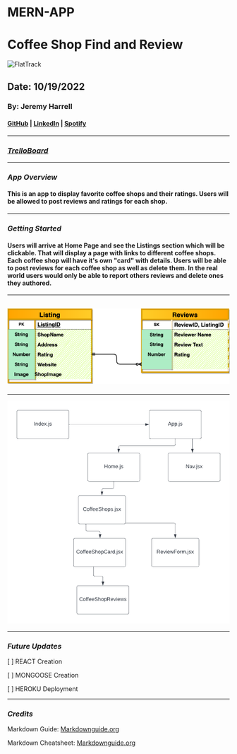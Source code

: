 # MERN-APP
# Coffee Shop Find and Review
![FlatTrack](https://images.squarespace-cdn.com/content/v1/55aacab5e4b0e8a77a1a3a3a/1536873100729-PAQO0RB17CRT0SESQS8Y/flat%2Btrack%2Bcoffee%2Baustin.jpg?format=1500w)
## Date: 10/19/2022
### By: Jeremy Harrell
#### [GitHub](https://github.com/wolfy1313) | [LinkedIn](https://www.linkedin.com/in/jeremy-harrell-67a46a229/) | [Spotify](https://open.spotify.com/artist/3orDENaFfgt5gcLk24QHSS)
***
### ***[TrelloBoard](https://trello.com/invite/b/MMl57ch5/ATTI45bc5463fac7519f90875aeda19d5433A81AC707/mern-coffee-shop-app)***

***
### ***App Overview***
#### This is an app to display favorite coffee shops and their ratings. Users will be allowed to post reviews and ratings for each shop. 
***
### ***Getting Started***
#### Users will arrive at Home Page and see the Listings section which will be clickable. That will display a page with links to different coffee shops. Each coffee shop will have it's own "card" with details. Users will be able to post reviews for each coffee shop as well as delete them. In the real world users would only be able to report others reviews and delete ones they authored.
***

## ![Entity Relationship Diagram](assets/ERD-REACT-MONGO-APP.drawio.png)
***
![Component Hierarchy Diagram](./assets/Org-charts.png)
***
### ***Future Updates***
[ ] REACT Creation 

[ ] MONGOOSE Creation

[ ] HEROKU Deployment
***
### ***Credits***

Markdown Guide: [Markdownguide.org](https://ia.net/writer/support/general/markdown-guide)

Markdown Cheatsheet: [Markdownguide.org](https://www.markdownguide.org/cheat-sheet/)